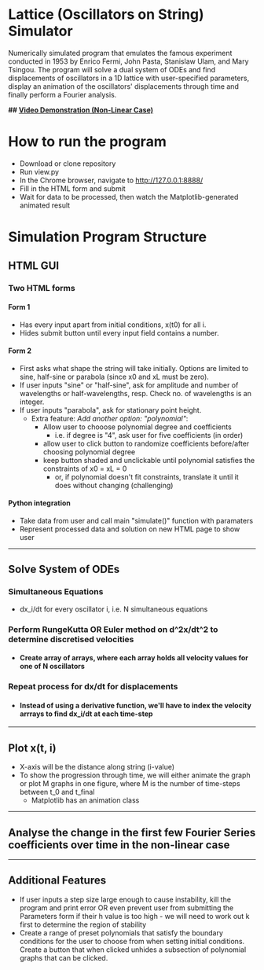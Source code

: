 # Lattice (Oscillators on String) Simulator

Numerically simulated program that emulates the famous experiment conducted in 1953 by Enrico Fermi, John Pasta, Stanislaw Ulam, and Mary Tsingou. The program will solve a dual system of ODEs and find displacements of oscillators in a 1D lattice with user-specified parameters, display an animation of the oscillators' displacements through time and finally perform a Fourier analysis.

__## [Video Demonstration (Non-Linear Case)](https://vimeo.com/768030094)__

# How to run the program

- Download or clone repository
- Run view.py
- In the Chrome browser, navigate to http://127.0.0.1:8888/
- Fill in the HTML form and submit
- Wait for data to be processed, then watch the Matplotlib-generated animated result

# Simulation Program Structure

## HTML GUI

### Two HTML forms

#### Form 1

- Has every input apart from initial conditions, x(t0) for all i.
- Hides submit button until every input field contains a number.

#### Form 2

- First asks what shape the string will take initially. Options are limited to sine, half-sine or parabola (since x0 and xL must be zero).
- If user inputs "sine" or "half-sine", ask for amplitude and number of wavelengths or half-wavelengths, resp. Check no. of wavelengths is an integer.
- If user inputs "parabola", ask for stationary point height.
  - Extra feature: _Add another option: "polynomial"_:
    - Allow user to chooose polynomial degree and coefficients
      - i.e. if degree is "4", ask user for five coefficients (in order)
    - allow user to click button to randomize coefficients before/after choosing polynomial degree
    - keep button shaded and unclickable until polynomial satisfies the constraints of x0 = xL = 0
      - or, if polynomial doesn't fit constraints, translate it until it does without changing (challenging)

#### Python integration

- Take data from user and call main "simulate()" function with paramaters
- Represent processed data and solution on new HTML page to show user

---

## Solve System of ODEs

### Simultaneous Equations

- dx_i/dt for every oscillator i, i.e. N simultaneous equations

### Perform RungeKutta OR Euler method on d^2x/dt^2 to determine discretised velocities

- #### Create array of arrays, where each array holds all velocity values for one of N oscillators

### Repeat process for dx/dt for displacements

- #### Instead of using a derivative function, we'll have to index the velocity arrrays to find dx_i/dt at each time-step

---

## Plot x(t, i)

- X-axis will be the distance along string (i-value)
- To show the progression through time, we will either animate the graph or plot M graphs in one figure, where M is the number of time-steps between t_0 and t_final
  - Matplotlib has an animation class

---

## Analyse the change in the first few Fourier Series coefficients over time in the non-linear case

---

## Additional Features

- If user inputs a step size large enough to cause instability, kill the program and print error OR even prevent user from submitting the Parameters form if their h value is too high - we will need to work out k first to determine the region of stability
- Create a range of preset polynomials that satisfy the boundary conditions for the user to choose from when setting initial conditions. Create a button that when clicked unhides a subsection of polynomial graphs that can be clicked.
